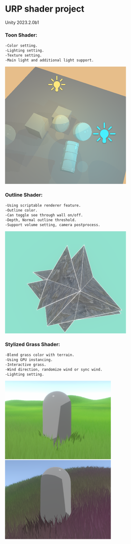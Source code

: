 # URP shader project

Unity 2023.2.0b1



### Toon Shader:
    -Color setting.
    -Lighting setting.
    -Texture setting.
    -Main light and additional light support.
<img src="/ShowCase/Toon.png" alt="drawing" width="400"/>


### Outline Shader:
    -Using scriptable renderer feature.
    -Outline color.
    -Can toggle see through wall on/off.
    -Depth, Normal outline threshold.
    -Support volume setting, camera postprocess.
<img src="/ShowCase/Outline.png" alt="drawing" width="400"/>


### Stylized Grass Shader:
    -Blend grass color with terrain.
    -Using GPU instancing.
    -Interactive grass.
    -Wind direction, randomize wind or sync wind.
    -Lighting setting.
<img src="/ShowCase/Grass1.png" alt="drawing" width="350"/>
<img src="/ShowCase/Grass2.png" alt="drawing" width="350"/>